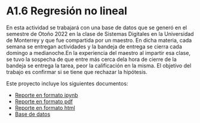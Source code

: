# A1.6 Regresión no lineal
En esta actividad se trabajará con una base de datos que se generó en el semestre de Otoño 2022 en la clase de Sistemas Digitales en la Universidad de Monterrey y que fue compartida por un maestro. En dicha materia, cada semana se entregan actividades y la bandeja de entrega se cierra cada domingo a medianoche.En la experiencia del maestro al impartir esa clase, se tuvo la sospecha de que entre más cerca dela hora de cierre de la bandeja se entrega la tarea, peor la calificación en la misma. El objetivo del trabajo es confirmar si se tiene que rechazar la hipótesis.

Este proyecto incluye los siguientes documentos:
- [Reporte en formato ipynb](./A1.6%20504065.ipynb)
- [Reporte en formato pdf](./A1.6%20504065.pdf)
- [Reporte en formato html](./A1.6%20504065.html)
- [Base de datos](./A1.6%20Tiempo%20de%20Entrega.csv)
